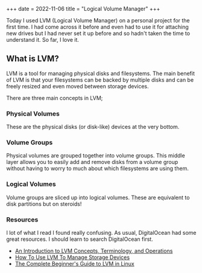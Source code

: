 +++
date = 2022-11-06
title = "Logical Volume Manager"
+++

Today I used LVM (Logical Volume Manager) on a personal project for the first
time. I had come across it before and even had to use it for attaching new drives
but I had never set it up before and so hadn't taken the time to understand it.
So far, I love it.

## What is LVM?

LVM is a tool for managing physical disks and filesystems. The main benefit of
LVM is that your filesystems can be backed by multiple disks and can be freely
resized and even moved between storage devices.

There are three main concepts in LVM;

### Physical Volumes

These are the physical disks (or disk-like) devices at the very bottom.

### Volume Groups

Physical volumes are grouped together into volume groups. This middle layer
allows you to easily add and remove disks from a volume group without having
to worry to much about which filesystems are using them.

### Logical Volumes

Volume groups are sliced up into logical volumes. These are equivalent to
disk partitions but on steroids!

### Resources

I lot of what I read I found really confusing. As usual, DigitalOcean had
some great resources. I should learn to search DigitalOcean first.

- [An Introduction to LVM Concepts, Terminology, and Operations](https://www.digitalocean.com/community/tutorials/an-introduction-to-lvm-concepts-terminology-and-operations)
- [How To Use LVM To Manage Storage Devices](https://www.digitalocean.com/community/tutorials/how-to-use-lvm-to-manage-storage-devices-on-ubuntu-18-04)
- [The Complete Beginner's Guide to LVM in Linux](https://linuxhandbook.com/lvm-guide/)
